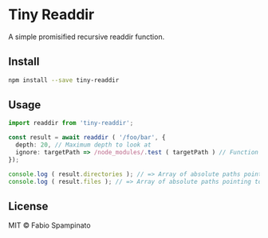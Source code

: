 # Tiny Readdir

A simple promisified recursive readdir function.

## Install

```sh
npm install --save tiny-readdir
```

## Usage

```ts
import readdir from 'tiny-readdir';

const result = await readdir ( '/foo/bar', {
  depth: 20, // Maximum depth to look at
  ignore: targetPath => /node_modules/.test ( targetPath ) // Function that if returns true will ignore this particular file or a directory and its descendants
});

console.log ( result.directories ); // => Array of absolute paths pointing to directories
console.log ( result.files ); // => Array of absolute paths pointing to files

```

## License

MIT © Fabio Spampinato
